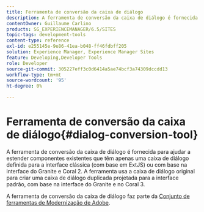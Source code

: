 ```yaml
---
title: Ferramenta de conversão da caixa de diálogo
description: A ferramenta de conversão da caixa de diálogo é fornecida para ajudar a estender componentes existentes que têm apenas uma caixa de diálogo definida para a interface clássica
contentOwner: Guillaume Carlino
products: SG_EXPERIENCEMANAGER/6.5/SITES
topic-tags: development-tools
content-type: reference
exl-id: e255145e-9e86-41ea-b048-ff46fdbff205
solution: Experience Manager, Experience Manager Sites
feature: Developing,Developer Tools
role: Developer
source-git-commit: 305227eff3c0d6414a5ae74bcf3a74309dccdd13
workflow-type: tm+mt
source-wordcount: '95'
ht-degree: 0%

---
```


# Ferramenta de conversão da caixa de diálogo{#dialog-conversion-tool}

A ferramenta de conversão da caixa de diálogo é fornecida para ajudar a estender componentes existentes que têm apenas uma caixa de diálogo definida para a interface clássica (com base em ExtJS) ou com base na interface do Granite e Coral 2. A ferramenta usa a caixa de diálogo original para criar uma caixa de diálogo duplicada projetada para a interface padrão, com base na interface do Granite e no Coral 3.

A ferramenta de conversão da caixa de diálogo faz parte da [Conjunto de ferramentas de Modernização de Adobe](modernization-tools.md).
